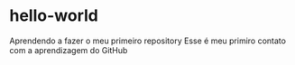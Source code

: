 # hello-world
Aprendendo a fazer o meu primeiro repository
Esse é meu primiro contato com a aprendizagem do GitHub
